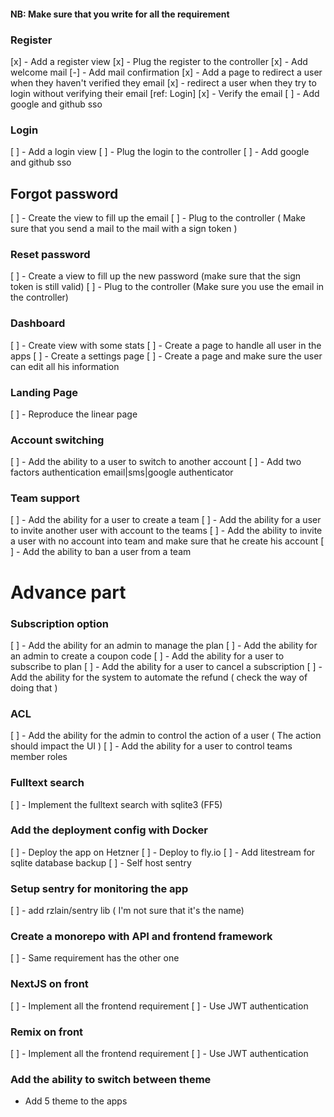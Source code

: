 #### NB: Make sure that you write for all the requirement

### Register
[x] - Add a register view
[x] - Plug the register to the controller
[x] - Add welcome mail
[-] - Add mail confirmation
  [x] - Add a page to redirect a user when they haven't verified they email
  [x] - redirect a user when they try to login without verifying their email [ref: Login]
[x] - Verify the email
[ ] - Add google and github sso

### Login
[ ] - Add a login view
[ ] - Plug the login to the controller
[ ] - Add google and github sso

## Forgot password
[ ] - Create the view to fill up the email
[ ] - Plug to the controller ( Make sure that you send a mail to the mail with a sign token )

### Reset password
[ ] - Create a view to fill up the new password (make sure that the sign token is still valid)
[ ] - Plug to the controller (Make sure you use the email in the controller)

### Dashboard
[ ] - Create view with some stats
[ ] - Create a page to handle all user in the apps
[ ] - Create a settings page
[ ] - Create a page and make sure the user can edit all his information

### Landing Page
[ ] - Reproduce the linear page


### Account switching
[ ] - Add the ability to a user to switch to another account
[ ] - Add two factors authentication email|sms|google authenticator


### Team support
[ ] - Add the ability for a user to create a team
[ ] - Add the ability for a user to invite another user with account to the teams
[ ] - Add the ability to invite a user with no account into team and make sure that he create his account
[ ] - Add the ability to ban a user from a team


# Advance part

### Subscription option
[ ] - Add the ability for an admin to manage the plan
[ ] - Add the ability for an admin to create a coupon code
[ ] - Add the ability for a user to subscribe to plan
[ ] - Add the ability for a user to cancel a subscription
[ ] - Add the ability for the system to automate the refund ( check the way of doing that )

### ACL
[ ] - Add the ability for the admin to control the action of a user ( The action should impact the UI ) 
[ ] - Add the ability for a user to control teams member roles

### Fulltext search
[ ] - Implement the fulltext search with sqlite3 (FF5)

### Add the deployment config with Docker 
[ ] - Deploy the app on Hetzner
[ ] - Deploy to fly.io
[ ] - Add litestream for sqlite database backup
[ ] - Self host sentry


### Setup sentry for monitoring the app
[ ] - add rzlain/sentry lib ( I'm not sure that it's the name)

### Create a monorepo with API and frontend framework
[ ] - Same requirement has the other one

### NextJS on front
[ ] - Implement all the frontend requirement
[ ] - Use JWT authentication

### Remix on front
[ ] - Implement all the frontend requirement
[ ] - Use JWT authentication


### Add the ability to switch between theme
- Add 5 theme to the apps


